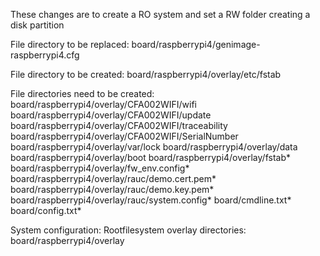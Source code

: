 These changes are to create a RO system and set a RW folder creating a disk partition

File directory to be replaced:
board/raspberrypi4/genimage-raspberrypi4.cfg

File directory to be created:
board/raspberrypi4/overlay/etc/fstab

File directories need to be created:
board/raspberrypi4/overlay/CFA002WIFI/wifi
board/raspberrypi4/overlay/CFA002WIFI/update
board/raspberrypi4/overlay/CFA002WIFI/traceability
board/raspberrypi4/overlay/CFA002WIFI/SerialNumber
board/raspberrypi4/overlay/var/lock
board/raspberrypi4/overlay/data
board/raspberrypi4/overlay/boot
board/raspberrypi4/overlay/fstab*
board/raspberrypi4/overlay/fw_env.config*
board/raspberrypi4/overlay/rauc/demo.cert.pem*
board/raspberrypi4/overlay/rauc/demo.key.pem*
board/raspberrypi4/overlay/rauc/system.config*
board/cmdline.txt*
board/config.txt*

System configuration:
Rootfilesystem overlay directories: board/raspberrypi4/overlay
